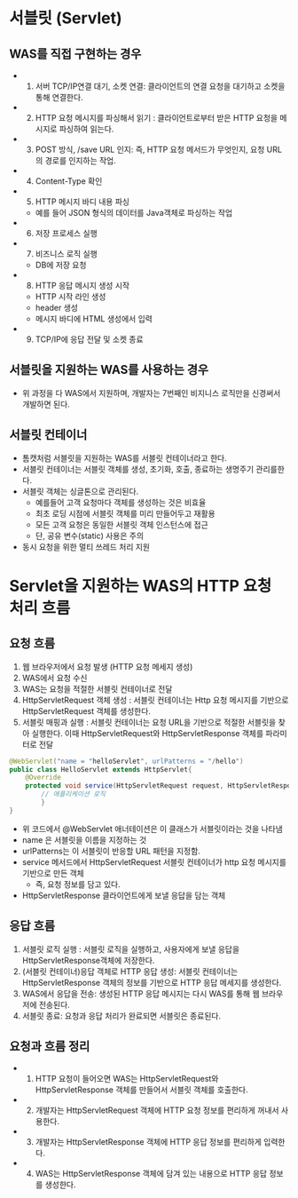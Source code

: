 # 서블릿 (Servlet)

## WAS를 직접 구현하는 경우
* 1. 서버 TCP/IP연결 대기, 소켓 연결: 클라이언트의 연결 요청을 대기하고 소켓을 통해 연결한다.
* 2. HTTP 요청 메시지를 파싱해서 읽기 : 클라이언트로부터 받은 HTTP 요청을 메시지로 파싱하여 읽는다.
* 3. POST 방식, /save URL 인지: 즉, HTTP 요청 메서드가 무엇인지, 요청 URL의 경로를 인지하는 작업.
* 4. Content-Type 확인
* 5. HTTP 메시지 바디 내용 파싱
  * 예를 들어 JSON 형식의 데이터를 Java객체로 파싱하는 작업
* 6. 저장 프로세스 실행
* 7. 비즈니스 로직 실행
  * DB에 저장 요청
* 8. HTTP 응답 메시지 생성 시작
  * HTTP 시작 라인 생성
  * header 생성
  * 메시지 바디에 HTML 생성에서 입력
* 9. TCP/IP에 응답 전달 및 소켓 종료 

## 서블릿을 지원하는 WAS를 사용하는 경우
* 위 과정을 다 WAS에서 지원하며, 개발자는 7번째인 비지니스 로직만을 신경써서 개발하면 된다. 

## 서블릿 컨테이너
* 톰캣처럼 서블릿을 지원하는 WAS를 서블릿 컨테이너라고 한다.
* 서블릿 컨테이너는 서블릿 객체를 생성, 초기화, 호출, 종료하는 생명주기 관리를한다.
* 서블릿 객체는 싱글톤으로 관리된다.
  * 예를들어 고객 요청마다 객체를 생성하는 것은 비효율
  * 최초 로딩 시점에 서블릿 객체를 미리 만들어두고 재활용
  * 모든 고객 요청은 동일한 서블릿 객체 인스턴스에 접근
  * 단, 공유 변수(static) 사용은 주의
* 동시 요청을 위한 멀티 쓰레드 처리 지원 

# Servlet을 지원하는 WAS의 HTTP 요청 처리 흐름
## 요청 흐름
1. 웹 브라우저에서 요청 발생 (HTTP 요청 메세지 생성)
2. WAS에서 요청 수신
3. WAS는 요청을 적절한 서블릿 컨테이너로 전달
4. HttpServletRequest 객체 생성 : 서블릿 컨테이너는 Http 요청 메시지를 기반으로 HttpServletRequest 객체를 생성한다.
5. 서블릿 매핑과 실행 : 서블릿 컨테이너는 요청 URL을 기반으로 적절한 서블릿을 찾아 실행한다. 이때 HttpServletRequest와 HttpServletResponse 객체를 파라미터로 전달

```java
@WebServlet("name = "helloServlet", urlPatterns = "/hello")
public class HelloServlet extends HttpServlet{
    @Override
    protected void service(HttpServletRequest request, HttpServletResponse response){
        // 애플리케이션 로직
        }    
}
```
* 위 코드에서 @WebServlet 애너테이션은 이 클래스가 서블릿이라는 것을 나타냄
* name 은 서블릿을 이름을 지정하는 것
* urlPatterns는 이 서블릿이 반응할 URL 패턴을 지정함.
* service 메서드에서 HttpServletRequest 서블릿 컨테이너가 http 요청 메시지를 기반으로 만든 객체
  * 즉, 요청 정보를 담고 있다.
* HttpServletResponse 클라이언트에게 보낼 응답을 담는 객체


## 응답 흐름
1. 서블릿 로직 실행 : 서블릿 로직을 실행하고, 사용자에게 보낼 응답을 HttpServletResponse객체에 저장한다.
2. (서블릿 컨테이너)응답 객체로 HTTP 응답 생성: 서블릿 컨테이너는 HttpServletResponse 객체의 정보를 기반으로 HTTP 응답 메세지를 생성한다.
3. WAS에서 응답을 전송: 생성된 HTTP 응답 메시지는 다시 WAS를 통해 웹 브라우저에 전송된다.
4. 서블릿 종료: 요청과 응답 처리가 완료되면 서블릿은 종료된다.

## 요청과 흐름 정리
* 1. HTTP 요청이 들어오면 WAS는 HttpServletRequest와 HttpServletResponse 객체를 만들어서 서블릿 객체를 호출한다.
* 2. 개발자는 HttpServletRequest 객체에 HTTP 요청 정보를 편리하게 꺼내서 사용한다.
* 3. 개발자는 HttpServletResponse 객체에 HTTP 응답 정보를 편리하게 입력한다.
* 4. WAS는 HttpServletResponse 객체에 담겨 있는 내용으로 HTTP 응답 정보를 생성한다. 